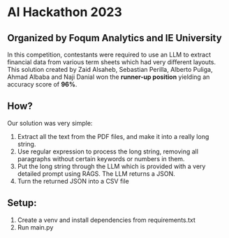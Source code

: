# AI Hackathon 2023

## Organized by Foqum Analytics and IE University
In this competition, contestants were required to use an LLM to extract financial data from various term sheets which had very different layouts.
This solution created by Zaid Alsaheb, Sebastian Perilla, Alberto Puliga, Ahmad Albaba and Naji Danial won the **runner-up position** yielding an accuracy score of **96%**.

## How?
Our solution was very simple:
1. Extract all the text from the PDF files, and make it into a really long string.
2. Use regular expression to process the long string, removing all paragraphs without certain keywords or numbers in them.
3. Put the long string through the LLM which is provided with a very detailed prompt using RAGS. The LLM returns a JSON.
4. Turn the returned JSON into a CSV file
   
## Setup:
1. Create a venv and install dependencies from requirements.txt
2. Run main.py
